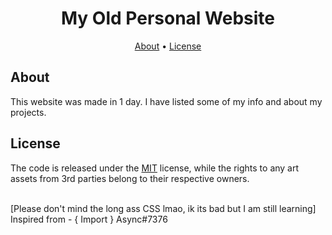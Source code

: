 <h1 align="center">My Old Personal Website</h1>

<p align="center">
  <a href="#about">About</a>
  •
  <a href="#license">License</a>
  <br>
</p>

## About

This website was made in 1 day. I have listed some of my info and about my projects.

## License

The code is released under the [MIT](https://github.com/ItsShaded/Shaded-Website/blob/main/LICENSE)
license, while the rights to any art assets from 3rd parties belong to
their respective owners.

<br>
[Please don't mind the long ass CSS lmao, ik its bad but I am still learning]
Inspired from - { Import } Async#7376
